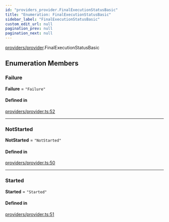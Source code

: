 ```yaml
---
id: "providers_provider.FinalExecutionStatusBasic"
title: "Enumeration: FinalExecutionStatusBasic"
sidebar_label: "FinalExecutionStatusBasic"
custom_edit_url: null
pagination_prev: null
pagination_next: null
---
```


[providers/provider](../modules/providers_provider.md).FinalExecutionStatusBasic

## Enumeration Members

### Failure

 **Failure** = ``"Failure"``

#### Defined in

[providers/provider.ts:52](https://github.com/maxhr/near--near-api-js/blob/57fed346/packages/near-api-js/src/providers/provider.ts#L52)

___

### NotStarted

 **NotStarted** = ``"NotStarted"``

#### Defined in

[providers/provider.ts:50](https://github.com/maxhr/near--near-api-js/blob/57fed346/packages/near-api-js/src/providers/provider.ts#L50)

___

### Started

 **Started** = ``"Started"``

#### Defined in

[providers/provider.ts:51](https://github.com/maxhr/near--near-api-js/blob/57fed346/packages/near-api-js/src/providers/provider.ts#L51)
